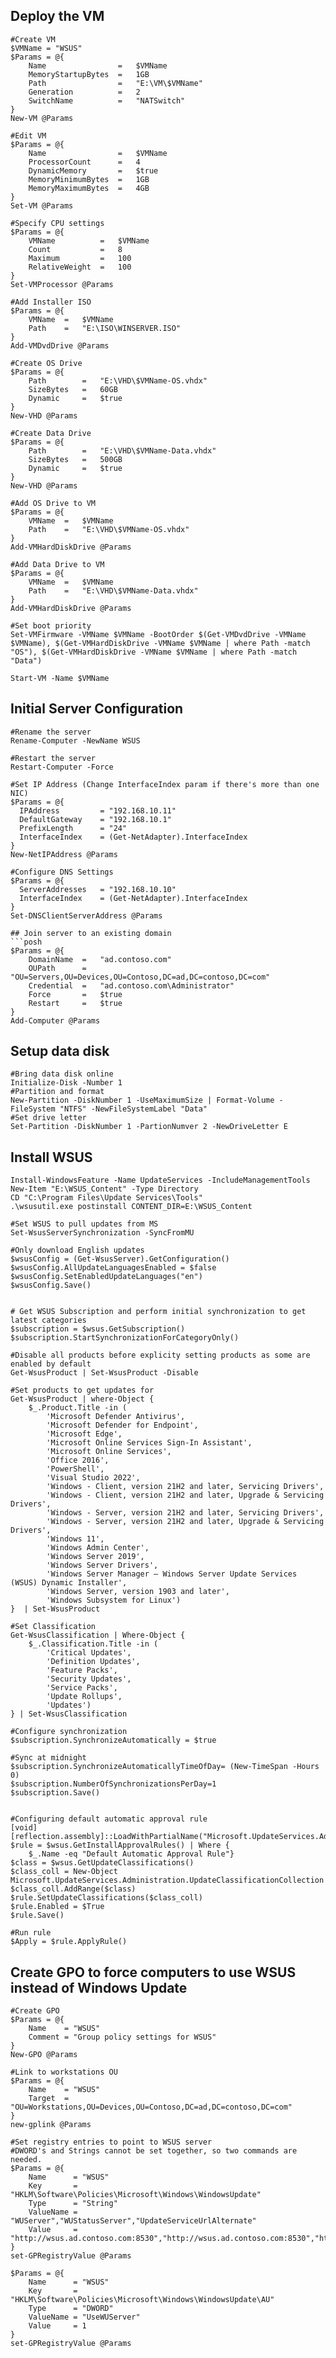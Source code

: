 ## Deploy the VM
```posh
#Create VM
$VMName = "WSUS"
$Params = @{
	Name				=	$VMName
	MemoryStartupBytes	=	1GB
	Path				=	"E:\VM\$VMName"
	Generation			=	2
	SwitchName			=	"NATSwitch"
}
New-VM @Params

#Edit VM
$Params = @{
	Name				=	$VMName
	ProcessorCount		=	4
	DynamicMemory		=	$true
	MemoryMinimumBytes	=	1GB
	MemoryMaximumBytes	=	4GB
}
Set-VM @Params

#Specify CPU settings
$Params = @{
	VMName			=	$VMName
	Count			=	8
	Maximum			=	100
	RelativeWeight	=	100
}
Set-VMProcessor @Params

#Add Installer ISO
$Params = @{
	VMName	=	$VMName
	Path	=	"E:\ISO\WINSERVER.ISO"
}
Add-VMDvdDrive @Params

#Create OS Drive
$Params = @{
	Path		=	"E:\VHD\$VMName-OS.vhdx"
	SizeBytes	=	60GB
	Dynamic		=	$true
}
New-VHD @Params

#Create Data Drive
$Params = @{
	Path		=	"E:\VHD\$VMName-Data.vhdx"
	SizeBytes	=	500GB
	Dynamic		=	$true
}
New-VHD @Params

#Add OS Drive to VM
$Params = @{
	VMName	=	$VMName
	Path	=	"E:\VHD\$VMName-OS.vhdx"
}
Add-VMHardDiskDrive @Params

#Add Data Drive to VM
$Params = @{
	VMName	=	$VMName
	Path	=	"E:\VHD\$VMName-Data.vhdx"
}
Add-VMHardDiskDrive @Params

#Set boot priority
Set-VMFirmware -VMName $VMName -BootOrder $(Get-VMDvdDrive -VMName $VMName), $(Get-VMHardDiskDrive -VMName $VMName | where Path -match "OS"), $(Get-VMHardDiskDrive -VMName $VMName | where Path -match "Data")

Start-VM -Name $VMName
``` 


## Initial Server Configuration
```posh
#Rename the server
Rename-Computer -NewName WSUS

#Restart the server
Restart-Computer -Force

#Set IP Address (Change InterfaceIndex param if there's more than one NIC)
$Params = @{
  IPAddress         = "192.168.10.11"
  DefaultGateway    = "192.168.10.1"
  PrefixLength      = "24"
  InterfaceIndex    = (Get-NetAdapter).InterfaceIndex
}
New-NetIPAddress @Params

#Configure DNS Settings
$Params = @{
  ServerAddresses   = "192.168.10.10"
  InterfaceIndex    = (Get-NetAdapter).InterfaceIndex
}
Set-DNSClientServerAddress @Params

## Join server to an existing domain
```posh
$Params = @{
	DomainName	=	"ad.contoso.com"
	OUPath		=	"OU=Servers,OU=Devices,OU=Contoso,DC=ad,DC=contoso,DC=com"
	Credential	=	"ad.contoso.com\Administrator"
	Force		=	$true
	Restart		=	$true
}
Add-Computer @Params
```

## Setup data disk
```posh
#Bring data disk online
Initialize-Disk -Number 1
#Partition and format
New-Partition -DiskNumber 1 -UseMaximumSize | Format-Volume -FileSystem "NTFS" -NewFileSystemLabel "Data"
#Set drive letter 
Set-Partition -DiskNumber 1 -PartionNumver 2 -NewDriveLetter E
```

## Install WSUS
```posh
Install-WindowsFeature -Name UpdateServices -IncludeManagementTools
New-Item "E:\WSUS_Content" -Type Directory
CD "C:\Program Files\Update Services\Tools"
.\wsusutil.exe postinstall CONTENT_DIR=E:\WSUS_Content

#Set WSUS to pull updates from MS
Set-WsusServerSynchronization -SyncFromMU

#Only download English updates
$wsusConfig = (Get-WsusServer).GetConfiguration()
$wsusConfig.AllUpdateLanguagesEnabled = $false
$wsusConfig.SetEnabledUpdateLanguages("en")
$wsusConfig.Save()


# Get WSUS Subscription and perform initial synchronization to get latest categories
$subscription = $wsus.GetSubscription()
$subscription.StartSynchronizationForCategoryOnly()

#Disable all products before explicity setting products as some are enabled by default
Get-WsusProduct | Set-WsusProduct -Disable

#Set products to get updates for
Get-WsusProduct | where-Object {
	$_.Product.Title -in (
		'Microsoft Defender Antivirus',
		'Microsoft Defender for Endpoint',
		'Microsoft Edge',
		'Microsoft Online Services Sign-In Assistant',
		'Microsoft Online Services',
		'Office 2016',
		'PowerShell',
		'Visual Studio 2022',
		'Windows - Client, version 21H2 and later, Servicing Drivers',
		'Windows - Client, version 21H2 and later, Upgrade & Servicing Drivers',
		'Windows - Server, version 21H2 and later, Servicing Drivers',
		'Windows - Server, version 21H2 and later, Upgrade & Servicing Drivers',
		'Windows 11',
		'Windows Admin Center',
		'Windows Server 2019',
		'Windows Server Drivers',
		'Windows Server Manager – Windows Server Update Services (WSUS) Dynamic Installer',
		'Windows Server, version 1903 and later',
		'Windows Subsystem for Linux')
}  | Set-WsusProduct

#Set Classification
Get-WsusClassification | Where-Object {
    $_.Classification.Title -in (
		'Critical Updates',
		'Definition Updates',
		'Feature Packs',
		'Security Updates',
		'Service Packs',
		'Update Rollups',
		'Updates')
} | Set-WsusClassification

#Configure synchronization
$subscription.SynchronizeAutomatically = $true

#Sync at midnight
$subscription.SynchronizeAutomaticallyTimeOfDay= (New-TimeSpan -Hours 0)
$subscription.NumberOfSynchronizationsPerDay=1
$subscription.Save()


#Configuring default automatic approval rule
[void][reflection.assembly]::LoadWithPartialName("Microsoft.UpdateServices.Administration")
$rule = $wsus.GetInstallApprovalRules() | Where {
    $_.Name -eq "Default Automatic Approval Rule"}
$class = $wsus.GetUpdateClassifications()
$class_coll = New-Object Microsoft.UpdateServices.Administration.UpdateClassificationCollection
$class_coll.AddRange($class)
$rule.SetUpdateClassifications($class_coll)
$rule.Enabled = $True
$rule.Save()

#Run rule
$Apply = $rule.ApplyRule()

```

## Create GPO to force computers to use WSUS instead of Windows Update
```posh
#Create GPO
$Params = @{
    Name    = "WSUS"
    Comment = "Group policy settings for WSUS"  
}
New-GPO @Params

#Link to workstations OU
$Params = @{
	Name    = "WSUS"
	Target	= "OU=Workstations,OU=Devices,OU=Contoso,DC=ad,DC=contoso,DC=com"
}
new-gplink @Params

#Set registry entries to point to WSUS server
#DWORD's and Strings cannot be set together, so two commands are needed.
$Params = @{
    Name      = "WSUS"
    Key       = "HKLM\Software\Policies\Microsoft\Windows\WindowsUpdate"
    Type      = "String"
    ValueName = "WUServer","WUStatusServer","UpdateServiceUrlAlternate"
    Value     = "http://wsus.ad.contoso.com:8530","http://wsus.ad.contoso.com:8530","http://wsus.ad.contoso.com:8530"
}
set-GPRegistryValue @Params

$Params = @{
    Name      = "WSUS"
    Key       = "HKLM\Software\Policies\Microsoft\Windows\WindowsUpdate\AU"
    Type      = "DWORD"
    ValueName = "UseWUServer"
    Value     = 1
}
set-GPRegistryValue @Params
```

